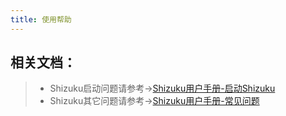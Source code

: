 ```yaml
---
title: 使用帮助
---
```


## 相关文档：

>   - Shizuku启动问题请参考->[Shizuku用户手册-启动Shizuku](https://shizuku.rikka.app/zh-hans/guide/setup/#%E5%90%AF%E5%8A%A8-shizuku)
>   - Shizuku其它问题请参考->[Shizuku用户手册-常见问题](https://shizuku.rikka.app/zh-hans/guide/setup/#%E5%B8%B8%E8%A7%81%E9%97%AE%E9%A2%98)